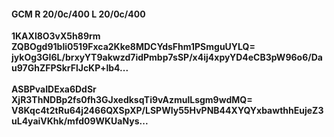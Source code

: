 #### GCM R 20/0c/400 L 20/0c/400
**1KAXl8O3vX5h89rm**<br/>**ZQBOgd91bli0519Fxca2Kke8MDCYdsFhm1PSmguUYLQ=**<br/>**jykOg3GI6L/brxyYT9akwzd7idPmbp7sSP/x4ij4xpyYD4eCB3pW96o6/Dau97GhZFPSkrFlJcKP+lb4...**<br/><br/>
**ASBPvaIDExa6DdSr**<br/>**XjR3ThNDBp2fs0fh3GJxedksqTi9vAzmulLsgm9wdMQ=**<br/>**V8Kqc4t2tRu64j2466QXSpXP/LSPWIy55HvPNB44XYQYxbawthhEujeZ3uL4yaiVKhk/mfd09WKUaNys...**